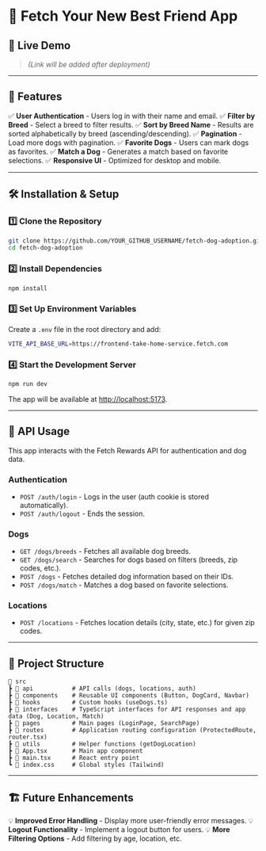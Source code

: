 # 🐶 Fetch Your New Best Friend App

## 🚀 Live Demo
> _(Link will be added after deployment)_

---

## 📌 Features
✅ **User Authentication** - Users log in with their name and email.
✅ **Filter by Breed** - Select a breed to filter results.
✅ **Sort by Breed Name** - Results are sorted alphabetically by breed (ascending/descending).
✅ **Pagination** - Load more dogs with pagination.
✅ **Favorite Dogs** - Users can mark dogs as favorites.
✅ **Match a Dog** - Generates a match based on favorite selections.
✅ **Responsive UI** - Optimized for desktop and mobile.

---

## 🛠️ Installation & Setup

### **1️⃣ Clone the Repository**
```sh
git clone https://github.com/YOUR_GITHUB_USERNAME/fetch-dog-adoption.git
cd fetch-dog-adoption
```

### **2️⃣ Install Dependencies**
```sh
npm install
```

### **3️⃣ Set Up Environment Variables**
Create a `.env` file in the root directory and add:
```sh
VITE_API_BASE_URL=https://frontend-take-home-service.fetch.com
```

### **4️⃣ Start the Development Server**
```sh
npm run dev
```
The app will be available at [http://localhost:5173](http://localhost:5173).

---

## 🔧 API Usage

This app interacts with the Fetch Rewards API for authentication and dog data.

### **Authentication**
- `POST /auth/login` - Logs in the user (auth cookie is stored automatically).
- `POST /auth/logout` - Ends the session.

### **Dogs**
- `GET /dogs/breeds` - Fetches all available dog breeds.
- `GET /dogs/search` - Searches for dogs based on filters (breeds, zip codes, etc.).
- `POST /dogs` - Fetches detailed dog information based on their IDs.
- `POST /dogs/match` - Matches a dog based on favorite selections.

### **Locations**
- `POST /locations` - Fetches location details (city, state, etc.) for given zip codes.

---

## 📁 Project Structure
```
📂 src
┣ 📂 api           # API calls (dogs, locations, auth)
┣ 📂 components    # Reusable UI components (Button, DogCard, Navbar)
┣ 📂 hooks         # Custom hooks (useDogs.ts)
┣ 📂 interfaces    # TypeScript interfaces for API responses and app data (Dog, Location, Match)
┣ 📂 pages         # Main pages (LoginPage, SearchPage)
┣ 📂 routes        # Application routing configuration (ProtectedRoute, router.tsx)
┣ 📂 utils         # Helper functions (getDogLocation)
┣ 📜 App.tsx       # Main app component
┣ 📜 main.tsx      # React entry point
┗ 📜 index.css     # Global styles (Tailwind)
```

---

## 🏗️ Future Enhancements
💡 **Improved Error Handling** - Display more user-friendly error messages.
💡 **Logout Functionality** - Implement a logout button for users.
💡 **More Filtering Options** - Add filtering by age, location, etc.
